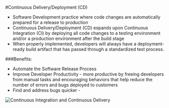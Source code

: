 #Continuous Delivery/Deployment (CD)

- Software Development practice where code changes are automatically prepared for a release to production
- Continuous Delivery/Deployment (CD) expands upon Continuous Integration (CI) by deploying all code changes to a testing environment and/or a production environment after the build stage
- When properly implemented, developers will always have a deployment-ready build artifact that has passed through a standardized test process. 

###Benefits:
- Automate the Software Release Process
- Improve Developer Productivity - more productive by freeing developers from manual tasks and encouraging behaviors that help reduce the number of errors and bugs deployed to customers
- Find and address bugs quicker - 

![Continuous Integration and Continuous Delivery](https://d1.awsstatic.com/product-marketing/DevOps/continuous_integration.4f4cddb8556e2b1a0ca0872ace4d5fe2f68bbc58.png)
